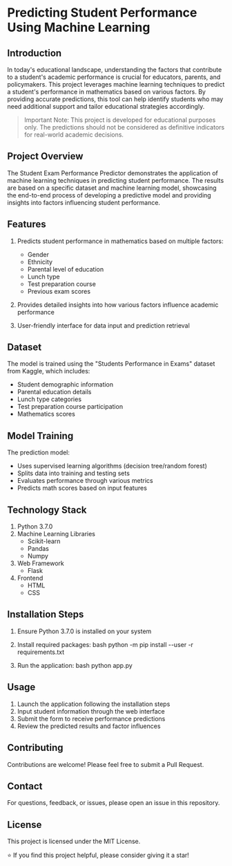 # Predicting Student Performance Using Machine Learning

## Introduction

In today's educational landscape, understanding the factors that contribute to a student's academic performance is crucial for educators, parents, and policymakers. This project leverages machine learning techniques to predict a student's performance in mathematics based on various factors. By providing accurate predictions, this tool can help identify students who may need additional support and tailor educational strategies accordingly.

> Important Note: This project is developed for educational purposes only. The predictions should not be considered as definitive indicators for real-world academic decisions.

## Project Overview

The Student Exam Performance Predictor demonstrates the application of machine learning techniques in predicting student performance. The results are based on a specific dataset and machine learning model, showcasing the end-to-end process of developing a predictive model and providing insights into factors influencing student performance.

## Features

1. Predicts student performance in mathematics based on multiple factors:
   - Gender
   - Ethnicity
   - Parental level of education
   - Lunch type
   - Test preparation course
   - Previous exam scores

2. Provides detailed insights into how various factors influence academic performance
3. User-friendly interface for data input and prediction retrieval

## Dataset

The model is trained using the "Students Performance in Exams" dataset from Kaggle, which includes:
- Student demographic information
- Parental education details
- Lunch type categories
- Test preparation course participation
- Mathematics scores

## Model Training

The prediction model:
- Uses supervised learning algorithms (decision tree/random forest)
- Splits data into training and testing sets
- Evaluates performance through various metrics
- Predicts math scores based on input features

## Technology Stack

1. Python 3.7.0
2. Machine Learning Libraries
   - Scikit-learn
   - Pandas
   - Numpy
3. Web Framework
   - Flask
4. Frontend
   - HTML
   - CSS

## Installation Steps

1. Ensure Python 3.7.0 is installed on your system
2. Install required packages:
    bash
   python -m pip install --user -r requirements.txt
   
3. Run the application:
    bash
   python app.py
   

## Usage

1. Launch the application following the installation steps
2. Input student information through the web interface
3. Submit the form to receive performance predictions
4. Review the predicted results and factor influences

## Contributing

Contributions are welcome! Please feel free to submit a Pull Request.

## Contact

For questions, feedback, or issues, please open an issue in this repository.

## License

This project is licensed under the MIT License.


⭐ If you find this project helpful, please consider giving it a star!
